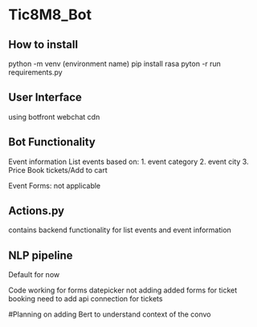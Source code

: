 # Tic8M8_Bot

## How to install
python -m venv (environment name)
pip install rasa
pyton -r run requirements.py


## User Interface
using botfront webchat cdn


## Bot Functionality
Event information
List events based on:
    1. event category
    2. event city
    3. Price
Book tickets/Add to cart

Event Forms: not applicable


## Actions.py
contains backend functionality
for list events and event information

## NLP pipeline
Default for now

Code working for forms
datepicker not adding
added forms for ticket booking
need to add api connection for tickets

#Planning on adding
Bert to understand context of the convo
